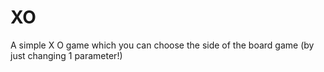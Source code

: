 # XO

A simple X O game which you can choose the side of the board game (by just changing 1 parameter!)
